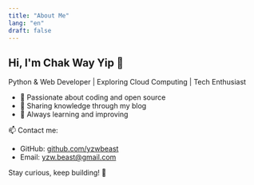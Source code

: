 ```yaml
---
title: "About Me"
lang: "en"
draft: false
---
```

## Hi, I'm Chak Way Yip 👋

Python & Web Developer | Exploring Cloud Computing | Tech Enthusiast

- 🚀 Passionate about coding and open source
- 📖 Sharing knowledge through my blog
- 🎯 Always learning and improving

📫 Contact me:
- GitHub: [github.com/yzwbeast](https://github.com/yzwbeast)
- Email: [yzw.beast@gmail.com](mailto:yzw.beast@gmail.com)

Stay curious, keep building! 🚀